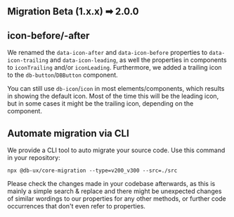 ## Migration Beta (1.x.x) ➡ 2.0.0

## icon-before/-after

We renamed the `data-icon-after` and `data-icon-before` properties to `data-icon-trailing` and `data-icon-leading`,
as well the properties in components to `iconTrailing` and/or `iconLeading`.
Furthermore, we added a trailing icon to the `db-button`/`DBButton` component.

You can still use `db-icon`/`icon` in most elements/components, which results in showing the default icon.
Most of the time this will be the leading icon, but in some cases it might be the trailing icon, depending on the component.

## Automate migration via CLI

We provide a CLI tool to auto migrate your source code. Use this command in your repository:

```shell
npx @db-ux/core-migration --type=v200_v300 --src=./src
```

Please check the changes made in your codebase afterwards, as this is mainly a simple search & replace and there might be unexpected changes of similar wordings to our properties for any other methods, or further code occurrences that don't even refer to properties.
